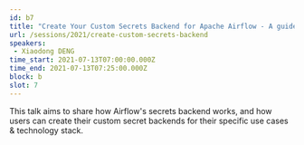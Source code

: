 ```yaml
---
id: b7
title: "Create Your Custom Secrets Backend for Apache Airflow - A guided tour into Airflow codebase"
url: /sessions/2021/create-custom-secrets-backend
speakers:
 - Xiaodong DENG
time_start: 2021-07-13T07:00:00.000Z
time_end: 2021-07-13T07:25:00.000Z
block: b
slot: 7
---
```


This talk aims to share how Airflow's secrets backend works, and how users can create their custom secret backends for their specific use cases & technology stack.